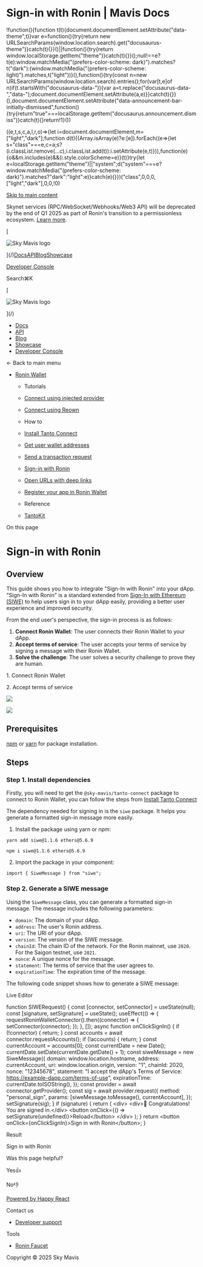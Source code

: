 # Sign-in with Ronin | Mavis Docs

!function(){function t(t){document.documentElement.setAttribute("data-theme",t)}var e=function(){try{return new URLSearchParams(window.location.search).get("docusaurus-theme")}catch(t){}}()||function(){try{return window.localStorage.getItem("theme")}catch(t){}}();null!==e?t(e):window.matchMedia("(prefers-color-scheme: dark)").matches?t("dark"):(window.matchMedia("(prefers-color-scheme: light)").matches,t("light"))}(),function(){try{const n=new URLSearchParams(window.location.search).entries();for(var\[t,e\]of n)if(t.startsWith("docusaurus-data-")){var a=t.replace("docusaurus-data-","data-");document.documentElement.setAttribute(a,e)}}catch(t){}}(),document.documentElement.setAttribute("data-announcement-bar-initially-dismissed",function(){try{return"true"===localStorage.getItem("docusaurus.announcement.dismiss")}catch(t){}return!1}())

((e,t,s,c,a,l,r,o)=>{let i=document.documentElement,m=\["light","dark"\];function d(t){(Array.isArray(e)?e:\[e\]).forEach((e=>{let s="class"===e,c=a;s?(i.classList.remove(...c),i.classList.add(t)):i.setAttribute(e,t)})),function(e){o&&m.includes(e)&&(i.style.colorScheme=e)}(t)}try{let e=localStorage.getItem("theme")||"system";d("system"===e?window.matchMedia("(prefers-color-scheme: dark)").matches?"dark":"light":e)}catch(e){}})("class",0,0,0,\["light","dark"\],0,0,!0)

[Skip to main content](#__docusaurus_skipToContent_fallback)

Skynet services (RPC/WebSocket/Webhooks/Web3 API) will be deprecated by the end of Q1 2025 as part of Ronin's transition to a permissionless ecosystem. [Learn more](/deprecation-notice).

[

![Sky Mavis logo](/img/logo-dark.png)

](/)[Docs](/)[API](/api)[Blog](/blog)[Showcase](/showcase)

[Developer Console](https://developers.skymavis.com/console/applications/)

Search⌘K

[

![Sky Mavis logo](/img/logo-dark.png)

](/)

-   [Docs](/)
-   [API](/api)
-   [Blog](/blog)
-   [Showcase](/showcase)
-   [Developer Console](https://developers.skymavis.com/console/applications/)

← Back to main menu

-   [Ronin Wallet](/ronin/wallet/overview)
    
    -   Tutorials
        
    -   [Connect using injected provider](/ronin/wallet/tutorials/connect-web)
    -   [Connect using Reown](/ronin/wallet/tutorials/connect-mobile)
    -   How to
        
    -   [Install Tanto Connect](/ronin/wallet/guides/install-tanto-connect)
    -   [Get user wallet addresses](/ronin/wallet/guides/get-user-addresses)
    -   [Send a transaction request](/ronin/wallet/guides/request-user-transactions)
    -   [Sign-in with Ronin](/ronin/wallet/guides/sign-in)
    -   [Open URLs with deep links](/ronin/wallet/guides/use-deep-links)
    -   [Register your app in Ronin Wallet](/ronin/wallet/guides/tds)
    -   Reference
        
    -   [TantoKit](https://github.com/skymavis/tanto-kit)

On this page

# Sign-in with Ronin

## Overview[​](/ronin/wallet/guides/sign-in#overview "Direct link to Overview")

This guide shows you how to integrate "Sign-In with Ronin" into your dApp. "Sign-In with Ronin" is a standard extended from [Sign-In with Ethereum (SIWE)](https://eips.ethereum.org/EIPS/eip-4361) to help users sign in to your dApp easily, providing a better user experience and improved security.

From the end user's perspective, the sign-in process is as follows:

1.  **Connect Ronin Wallet**: The user connects their Ronin Wallet to your dApp.
2.  **Accept terms of service**: The user accepts your terms of service by signing a message with their Ronin Wallet.
3.  **Solve the challenge**: The user solves a security challenge to prove they are human.

1\. Connect Ronin Wallet

2\. Accept terms of service

![](/assets/images/sign-in-connect-a9076d90899a23c4d877a546928781d2.png)

![](/assets/images/sign-in-sign-d2729800bf32d1c983ff79de55fe8fe8.png)

## Prerequisites[​](/ronin/wallet/guides/sign-in#prerequisites "Direct link to Prerequisites")

[npm](https://www.npmjs.com/) or [yarn](https://yarnpkg.com/) for package installation.

## Steps[​](/ronin/wallet/guides/sign-in#steps "Direct link to Steps")

### Step 1. Install dependencies[​](/ronin/wallet/guides/sign-in#step-1-install-dependencies "Direct link to Step 1. Install dependencies")

Firstly, you will need to get the `@sky-mavis/tanto-connect` package to connect to Ronin Wallet, you can follow the steps from [Install Tanto Connect](/ronin/wallet/guides/install-tanto-connect)

The dependency needed for signing in is the `siwe` package. It helps you generate a formatted sign-in message more easily.

1.  Install the package using yarn or npm:

```
yarn add siwe@1.1.6 ethers@5.6.9
```

```
npm i siwe@1.1.6 ethers@5.6.9
```

2.  Import the package in your component:

```
import { SiweMessage } from "siwe";
```

### Step 2. Generate a SIWE message[​](/ronin/wallet/guides/sign-in#step-2-generate-a-siwe-message "Direct link to Step 2. Generate a SIWE message")

Using the `SiweMessage` class, you can generate a formatted sign-in message. The message includes the following parameters:

-   `domain`: The domain of your dApp.
-   `address`: The user's Ronin address.
-   `uri`: The URI of your dApp.
-   `version`: The version of the SIWE message.
-   `chainId`: The chain ID of the network. For the Ronin mainnet, use `2020`. For the Saigon testnet, use `2021`.
-   `nonce`: A unique nonce for the message.
-   `statement`: The terms of service that the user agrees to.
-   `expirationTime`: The expiration time of the message.

The following code snippet shows how to generate a SIWE message:

Live Editor

function SIWERequest() {
  const \[connector, setConnector\] \= useState(null);  const \[signature, setSignature\] \= useState();
  useEffect(() \=> {    requestRoninWalletConnector().then((connector) \=> {      setConnector(connector);    });  }, \[\]);
  async function onClickSignIn() {    if (!connector) {      return;    }
    const accounts \= await connector.requestAccounts();
    if (!accounts) {      return;    }
    const currentAccount \= accounts\[0\];
    const currentDate \= new Date();    currentDate.setDate(currentDate.getDate() + 1);
    const siweMessage \= new SiweMessage({      domain: window.location.hostname,      address: currentAccount,      uri: window.location.origin,      version: "1",      chainId: 2020,      nonce: "12345678",      statement:        "I accept the dApp's Terms of Service: https://example-dapp.com/terms-of-use",      expirationTime: currentDate.toISOString(),    });
    const provider \= await connector.getProvider();    const sig \= await provider.request({      method: "personal\_sign",      params: \[siweMessage.toMessage(), currentAccount\],    });    setSignature(sig);  }
  if (signature) {    return (      <div\>        <div\>🎉 Congratulations! You are signed in.</div\>        <button onClick\={() \=> setSignature(undefined)}\>Reload</button\>      </div\>    );  }
  return <button onClick\={onClickSignIn}\>Sign in with Ronin</button\>;
}

Result

Sign in with Ronin

Was this page helpful?

Yes👍

No👎

[Powered by Happy React](https://happyreact.com/?utm_source=https://docs.skymavis.com&utm_medium=widget&utm_campaign=footer)

Contact us

-   [Developer support](mailto:developersupport@skymavis.com)

Tools

-   [Ronin Faucet](https://faucet.roninchain.com/)

Copyright © 2025 Sky Mavis